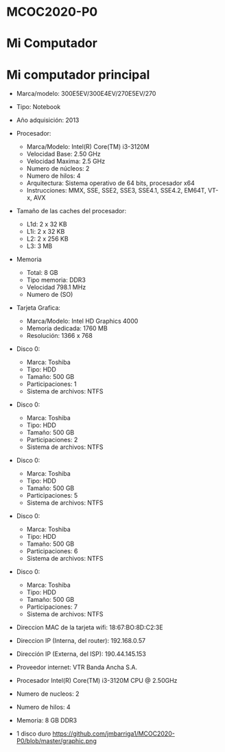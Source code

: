 # MCOC2020-P0

# Mi Computador
# Mi computador principal
* Marca/modelo:  300E5EV/300E4EV/270E5EV/270
* Tipo: Notebook
* Año adquisición: 2013
* Procesador:
  * Marca/Modelo: Intel(R) Core(TM) i3-3120M
  * Velocidad Base: 2.50 GHz
  * Velocidad Maxima: 2.5 GHz
  * Numero de núcleos: 2
  * Numero de hilos: 4
  * Arquitectura: Sistema operativo de 64 bits, procesador x64
  * Instrucciones: MMX, SSE, SSE2, SSE3, SSE4.1, SSE4.2, EM64T, VT-x, AVX
* Tamaño de las caches del procesador:
  * L1d: 2 x 32 KB
  * L1i: 2 x 32 KB
  * L2: 2 x 256 KB
  * L3: 3 MB
* Memoria
  * Total: 8 GB
  * Tipo memoria: DDR3
  * Velocidad 798.1 MHz
  * Numero de (SO)
* Tarjeta Grafica:
  * Marca/Modelo: Intel HD Graphics 4000
  * Memoria dedicada: 1760 MB
  * Resolución: 1366 x 768
* Disco 0:
  * Marca: Toshiba
  * Tipo: HDD
  * Tamaño: 500 GB
  * Participaciones: 1 
  * Sistema de archivos: NTFS
* Disco 0:
  * Marca: Toshiba
  * Tipo: HDD
  * Tamaño: 500 GB
  * Participaciones: 2 
  * Sistema de archivos: NTFS
* Disco 0:
  * Marca: Toshiba
  * Tipo: HDD
  * Tamaño: 500 GB
  * Participaciones: 5 
  * Sistema de archivos: NTFS
* Disco 0:
  * Marca: Toshiba
  * Tipo: HDD
  * Tamaño: 500 GB
  * Participaciones: 6 
  * Sistema de archivos: NTFS  
* Disco 0:
  * Marca: Toshiba
  * Tipo: HDD
  * Tamaño: 500 GB
  * Participaciones: 7 
  * Sistema de archivos: NTFS   

* Direccion MAC de la tarjeta wifi: 18:67:BO:8D:C2:3E
* Direccion IP (Interna, del router): 192.168.0.57
* Dirección IP (Externa, del ISP): 190.44.145.153
* Proveedor internet: VTR Banda Ancha S.A.

* Procesador Intel(R) Core(TM) i3-3120M CPU @ 2.50GHz
* Numero de nucleos: 2
* Numero de hilos: 4
* Memoria: 8 GB DDR3
* 1 disco duro
https://github.com/jmbarriga1/MCOC2020-P0/blob/master/graphic.png
